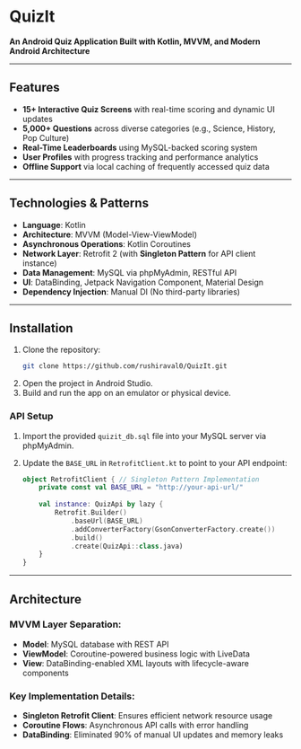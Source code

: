 # QuizIt
**An Android Quiz Application Built with Kotlin, MVVM, and Modern Android Architecture**  


---

## Features  
- **15+ Interactive Quiz Screens** with real-time scoring and dynamic UI updates  
- **5,000+ Questions** across diverse categories (e.g., Science, History, Pop Culture)  
- **Real-Time Leaderboards** using MySQL-backed scoring system  
- **User Profiles** with progress tracking and performance analytics  
- **Offline Support** via local caching of frequently accessed quiz data  

---

## Technologies & Patterns  
- **Language**: Kotlin  
- **Architecture**: MVVM (Model-View-ViewModel)  
- **Asynchronous Operations**: Kotlin Coroutines  
- **Network Layer**: Retrofit 2 (with **Singleton Pattern** for API client instance)  
- **Data Management**: MySQL via phpMyAdmin, RESTful API  
- **UI**: DataBinding, Jetpack Navigation Component, Material Design  
- **Dependency Injection**: Manual DI (No third-party libraries)  

---

## Installation  
1. Clone the repository:  
   ```bash
   git clone https://github.com/rushiraval0/QuizIt.git
   ```
2. Open the project in Android Studio.  
3. Build and run the app on an emulator or physical device.  

### API Setup  
1. Import the provided `quizit_db.sql` file into your MySQL server via phpMyAdmin.  
2. Update the `BASE_URL` in `RetrofitClient.kt` to point to your API endpoint:  
   
   ```kotlin
   object RetrofitClient { // Singleton Pattern Implementation
       private const val BASE_URL = "http://your-api-url/"
       
       val instance: QuizApi by lazy {
           Retrofit.Builder()
               .baseUrl(BASE_URL)
               .addConverterFactory(GsonConverterFactory.create())
               .build()
               .create(QuizApi::class.java)
       }
   }
   ```

---

## Architecture  

### MVVM Layer Separation:
- **Model**: MySQL database with REST API  
- **ViewModel**: Coroutine-powered business logic with LiveData  
- **View**: DataBinding-enabled XML layouts with lifecycle-aware components  

### Key Implementation Details:
- **Singleton Retrofit Client**: Ensures efficient network resource usage  
- **Coroutine Flows**: Asynchronous API calls with error handling  
- **DataBinding**: Eliminated 90% of manual UI updates and memory leaks  
